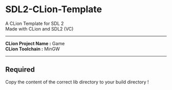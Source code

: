 # SDL2-CLion-Template

A CLion Template for SDL 2<br />
Made with CLion and SDL2 (VC)

<hr />

**CLion Project Name :** Game<br />
**CLion Toolchain :** MinGW

<hr />

## Required
Copy the content of the correct lib directory to your build directory !